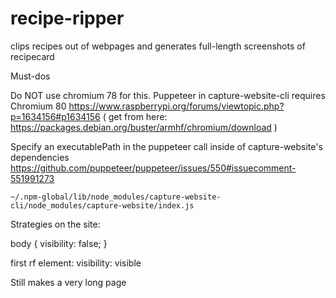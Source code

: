 # recipe-ripper
clips recipes out of webpages and generates full-length screenshots of recipecard

Must-dos

Do NOT use chromium 78 for this. Puppeteer in capture-website-cli requires Chromium 80
https://www.raspberrypi.org/forums/viewtopic.php?p=1634156#p1634156
( get from here: https://packages.debian.org/buster/armhf/chromium/download )

Specify an executablePath in the puppeteer call inside of capture-website's dependencies
https://github.com/puppeteer/puppeteer/issues/550#issuecomment-551991273

    ~/.npm-global/lib/node_modules/capture-website-cli/node_modules/capture-website/index.js

Strategies on the site: 

body {
visibility: false;
}

first rf element:
visibility: visible

Still makes a very long page    
